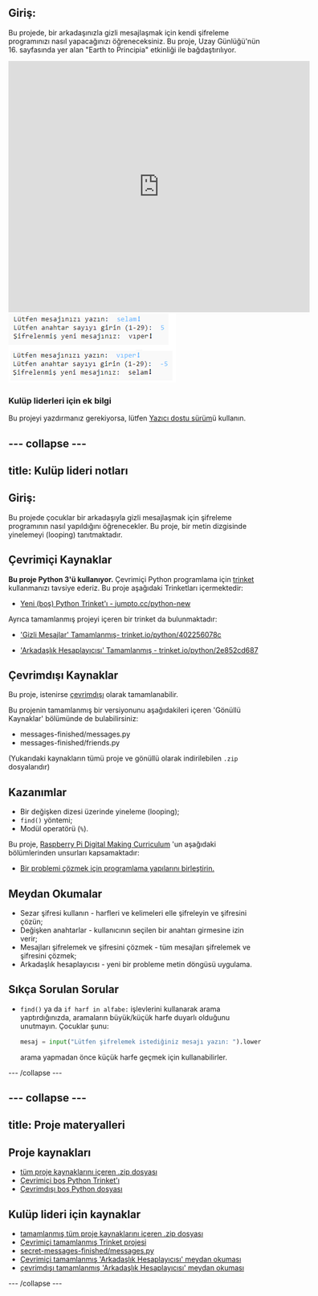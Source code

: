 ## Giriş:

Bu projede, bir arkadaşınızla gizli mesajlaşmak için kendi şifreleme programınızı nasıl yapacağınızı öğreneceksiniz. Bu proje, Uzay Günlüğü'nün 16. sayfasında yer alan "Earth to Principia" etkinliği ile bağdaştırılıyor.

<div class="trinket">
  <iframe src="https://trinket.io/embed/python/402256078c?outputOnly=true&start=result" width="600" height="500" frameborder="0" marginwidth="0" marginheight="0" allowfullscreen>
  </iframe>
  <img src="images/messages-finished.png">
</div>

### Kulüp liderleri için ek bilgi

Bu projeyi yazdırmanız gerekiyorsa, lütfen [Yazıcı dostu sürüm](https://projects.raspberrypi.org/en/projects/secret-messages/print)ü kullanın.

## \--- collapse \---

## title: Kulüp lideri notları

## Giriş:

Bu projede çocuklar bir arkadaşıyla gizli mesajlaşmak için şifreleme programının nasıl yapıldığını öğrenecekler. Bu proje, bir metin dizgisinde yinelemeyi (looping) tanıtmaktadır.

## Çevrimiçi Kaynaklar

**Bu proje Python 3'ü kullanıyor.** Çevrimiçi Python programlama için [trinket](https://trinket.io/) kullanmanızı tavsiye ederiz. Bu proje aşağıdaki Trinketları içermektedir:

* [Yeni (boş) Python Trinket'ı - jumpto.cc/python-new](http://jumpto.cc/python-new)

Ayrıca tamamlanmış projeyi içeren bir trinket da bulunmaktadır:

* ['Gizli Mesajlar' Tamamlanmış- trinket.io/python/402256078c](https://trinket.io/python/402256078c)

* ['Arkadaşlık Hesaplayıcısı' Tamamlanmış - trinket.io/python/2e852cd687](https://trinket.io/python/2e852cd687)

## Çevrimdışı Kaynaklar

Bu proje, istenirse [çevrimdışı](https://www.codeclubprojects.org/en-GB/resources/python-working-offline/) olarak tamamlanabilir.

Bu projenin tamamlanmış bir versiyonunu aşağıdakileri içeren 'Gönüllü Kaynaklar' bölümünde de bulabilirsiniz:

* messages-finished/messages.py
* messages-finished/friends.py

(Yukarıdaki kaynakların tümü proje ve gönüllü olarak indirilebilen `.zip` dosyalarıdır)

## Kazanımlar

* Bir değişken dizesi üzerinde yineleme (looping);
* `find()` yöntemi;
* Modül operatörü (`%`).

Bu proje, [Raspberry Pi Digital Making Curriculum](http://rpf.io/curriculum) 'un aşağıdaki bölümlerinden unsurları kapsamaktadır:

* [Bir problemi çözmek için programlama yapılarını birleştirin.](https://www.raspberrypi.org/curriculum/programming/builder)

## Meydan Okumalar

* Sezar şifresi kullanın - harfleri ve kelimeleri elle şifreleyin ve şifresini çözün;
* Değişken anahtarlar - kullanıcının seçilen bir anahtarı girmesine izin verir;
* Mesajları şifrelemek ve şifresini çözmek - tüm mesajları şifrelemek ve şifresini çözmek;
* Arkadaşlık hesaplayıcısı - yeni bir probleme metin döngüsü uygulama.

## Sıkça Sorulan Sorular

* `find()` ya da `if harf in alfabe:` işlevlerini kullanarak arama yaptırdığınızda, aramaların büyük/küçük harfe duyarlı olduğunu unutmayın. Çocuklar şunu:
    
    ```python
    mesaj = input("Lütfen şifrelemek istediğiniz mesajı yazın: ").lower()
    ```
    
    arama yapmadan önce küçük harfe geçmek için kullanabilirler.

\--- /collapse \---

## \--- collapse \---

## title: Proje materyalleri

## Proje kaynakları

* [tüm proje kaynaklarını içeren .zip dosyası](resources/secret-messages-project-resources.zip)
* [Çevrimiçi boş Python Trinket'ı](http://jumpto.cc/python-new)
* [Çevrimdışı boş Python dosyası](resources/new-new.py)

## Kulüp lideri için kaynaklar

* [tamamlanmış tüm proje kaynaklarını içeren .zip dosyası](resources/secret-messages-volunteer-resources.zip)
* [Çevrimiçi tamamlanmış Trinket projesi](https://trinket.io/python/402256078c)
* [secret-messages-finished/messages.py](resources/secret-messages-finished-messages.py)
* [Çevrimiçi tamamlanmış 'Arkadaşlık Hesaplayıcısı' meydan okuması](https://trinket.io/python/2e852cd687)
* [çevrimdışı tamamlanmış 'Arkadaşlık Hesaplayıcısı' meydan okuması](resources/friendship-calculator-finished-friends.py)

\--- /collapse \---